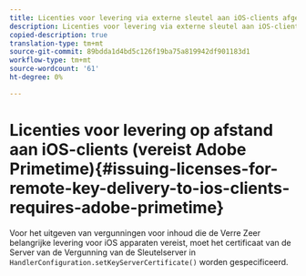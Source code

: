 ```yaml
---
title: Licenties voor levering via externe sleutel aan iOS-clients afgeven (vereist Adobe Primetime)
description: Licenties voor levering via externe sleutel aan iOS-clients afgeven (vereist Adobe Primetime)
copied-description: true
translation-type: tm+mt
source-git-commit: 89bdda1d4bd5c126f19ba75a819942df901183d1
workflow-type: tm+mt
source-wordcount: '61'
ht-degree: 0%

---
```



# Licenties voor levering op afstand aan iOS-clients (vereist Adobe Primetime){#issuing-licenses-for-remote-key-delivery-to-ios-clients-requires-adobe-primetime}

Voor het uitgeven van vergunningen voor inhoud die de Verre Zeer belangrijke levering voor iOS apparaten vereist, moet het certificaat van de Server van de Vergunning van de Sleutelserver in `HandlerConfiguration.setKeyServerCertificate()` worden gespecificeerd.
